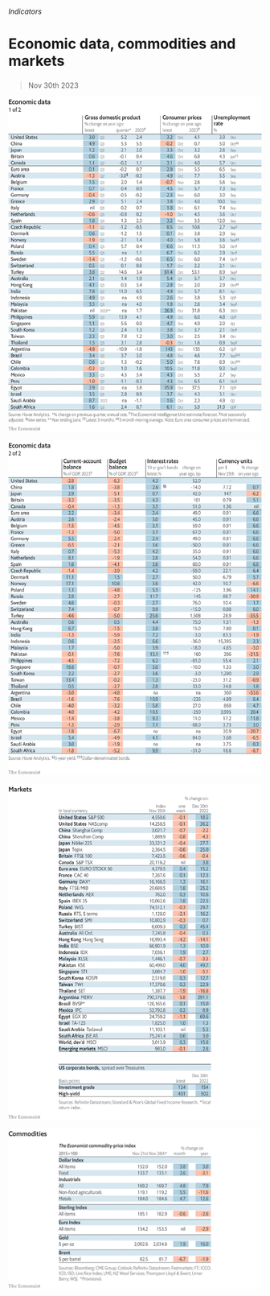 ###### Indicators

# Economic data, commodities and markets 

#####  

> Nov 30th 2023 

![image](images/20231202_INT101.png) 


![image](images/20231202_INT102.png) 


![image](images/20231202_INT201.png) 


![image](images/20231202_INT401.png) 


